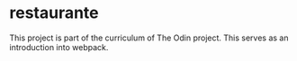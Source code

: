 # restaurante

This project is part of the curriculum of The Odin project. This serves as an introduction into webpack.
